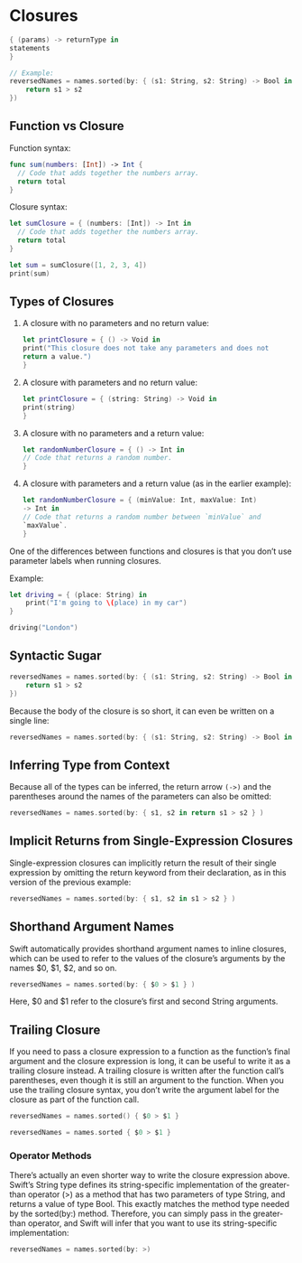 # Closures

```Swift
{ (params) -> returnType in
statements
}

// Example:
reversedNames = names.sorted(by: { (s1: String, s2: String) -> Bool in
    return s1 > s2
})
```

## Function vs Closure

Function syntax:

```Swift
func sum(numbers: [Int]) -> Int {
  // Code that adds together the numbers array.
  return total
}
```

Closure syntax:

```Swift
let sumClosure = { (numbers: [Int]) -> Int in
  // Code that adds together the numbers array.
  return total
}

let sum = sumClosure([1, 2, 3, 4])
print(sum)
```

## Types of Closures

1. A closure with no parameters and no return value:

    ```Swift
    let printClosure = { () -> Void in
    print("This closure does not take any parameters and does not
    return a value.")
    }
    ```

2. A closure with parameters and no return value:

    ```Swift
    let printClosure = { (string: String) -> Void in
    print(string)
    }
    ```

3. A closure with no parameters and a return value:

    ```Swift
    let randomNumberClosure = { () -> Int in
    // Code that returns a random number.
    }
    ```

4. A closure with parameters and a return value (as in the earlier example):

    ```Swift
    let randomNumberClosure = { (minValue: Int, maxValue: Int) 
    -> Int in
    // Code that returns a random number between `minValue` and
    `maxValue`.
    }
    ```

One of the differences between functions and closures is that you don’t use parameter labels when running closures. 

Example:

```swift
let driving = { (place: String) in
    print("I'm going to \(place) in my car")
}

driving("London")
```

## Syntactic Sugar

```swift
reversedNames = names.sorted(by: { (s1: String, s2: String) -> Bool in
    return s1 > s2
})
```

Because the body of the closure is so short, it can even be written on a single line:

```swift
reversedNames = names.sorted(by: { (s1: String, s2: String) -> Bool in return s1 > s2 } )
```

## Inferring Type from Context

Because all of the types can be inferred, the return arrow `(->)` and the parentheses around the names of the parameters can also be omitted:

```swift
reversedNames = names.sorted(by: { s1, s2 in return s1 > s2 } )
```

## Implicit Returns from Single-Expression Closures

Single-expression closures can implicitly return the result of their single expression by omitting the return keyword from their declaration, as in this version of the previous example:

```swift
reversedNames = names.sorted(by: { s1, s2 in s1 > s2 } )
```

## Shorthand Argument Names

Swift automatically provides shorthand argument names to inline closures, which can be used to refer to the values of the closure’s arguments by the names $0, $1, $2, and so on.

```swift
reversedNames = names.sorted(by: { $0 > $1 } )
```

Here, $0 and $1 refer to the closure’s first and second String arguments.

## Trailing Closure

If you need to pass a closure expression to a function as the function’s final argument and the closure expression is long, it can be useful to write it as a trailing closure instead. A trailing closure is written after the function call’s parentheses, even though it is still an argument to the function. When you use the trailing closure syntax, you don’t write the argument label for the closure as part of the function call.

```swift
reversedNames = names.sorted() { $0 > $1 }
```

```swift
reversedNames = names.sorted { $0 > $1 }
```

### Operator Methods

There’s actually an even shorter way to write the closure expression above. Swift’s String type defines its string-specific implementation of the greater-than operator (>) as a method that has two parameters of type String, and returns a value of type Bool. This exactly matches the method type needed by the sorted(by:) method. Therefore, you can simply pass in the greater-than operator, and Swift will infer that you want to use its string-specific implementation:

```swift
reversedNames = names.sorted(by: >)
```
